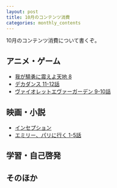 ```yaml
---
layout: post
title: 10月のコンテンツ消費
categories: monthly_contents
---
```


10月のコンテンツ消費について書くぞ。

## アニメ・ゲーム
- [我が驍勇に震えよ天地 8]()
- [デカダンス 11-12話]()
- [ヴァイオレットエヴァーガーデン 9-10話]()

## 映画・小説
- [インセプション]()
- [エミリー、パリに行く 1-5話]()

## 学習・自己啓発

## そのほか
